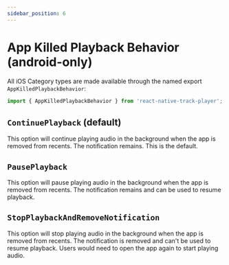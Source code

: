 ```yaml
---
sidebar_position: 6
---
```


# App Killed Playback Behavior (android-only)

All iOS Category types are made available through the named export `AppKilledPlaybackBehavior`:

```ts
import { AppKilledPlaybackBehavior } from 'react-native-track-player';
```

## `ContinuePlayback` (default)

This option will continue playing audio in the background when the app is
removed from recents. The notification remains. This is the default.

## `PausePlayback`

This option will pause playing audio in the background when the app is removed
from recents. The notification remains and can be used to resume playback.

## `StopPlaybackAndRemoveNotification`

This option will stop playing audio in the background when the app is removed
from recents. The notification is removed and can't be used to resume playback.
Users would need to open the app again to start playing audio.
